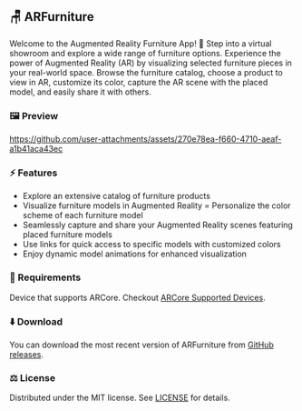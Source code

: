 ## 🪑 ARFurniture

Welcome to the Augmented Reality Furniture App! 🎉 Step into a virtual showroom and explore a wide range of furniture options. Experience the power of Augmented Reality (AR) by visualizing selected furniture pieces in your real-world space. Browse the furniture catalog, choose a product to view in AR, customize its color, capture the AR scene with the placed model, and easily share it with others.

### 🖼️ Preview

https://github.com/user-attachments/assets/270e78ea-f660-4710-aeaf-a1b41aca43ec

### ⚡ Features

- Explore an extensive catalog of furniture products
- Visualize furniture models in Augmented Reality
= Personalize the color scheme of each furniture model
- Seamlessly capture and share your Augmented Reality scenes featuring placed furniture models
- Use links for quick access to specific models with customized colors
- Enjoy dynamic model animations for enhanced visualization

### 🎯 Requirements

Device that supports ARCore. Checkout [ARCore Supported Devices](https://developers.google.com/ar/devices#google_play_devices).

### ⬇️ Download

You can download the most recent version of ARFurniture from [GitHub releases](https://github.com/chayanforyou/ARFurniture/releases/latest).

### ⚖️ License

Distributed under the MIT license. See [LICENSE](LICENSE) for details.
